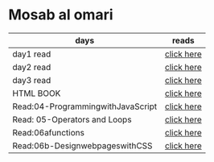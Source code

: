 # Mosab al omari

| days | reads |
| ---- | ---- |
| day1 read | [click here](./day1read.md) |
| day2 read | [click here](./day2read.md) |
| day3 read | [click here](./day3read.md) |
| HTML BOOK | [click here](./HTMLBOOKsummary.md) |
| Read:04-ProgrammingwithJavaScript | [click here](./Read:04-ProgrammingwithJavaScript.md) |
| Read: 05-Operators and Loops| [click here](./Read:05-OperatorsandLoops.md) |
| Read:06afunctions | [click here](./Read:06afunctions.md) |
| Read:06b-DesignwebpageswithCSS | [click here](./Read:06b-DesignwebpageswithCSS.md) |

